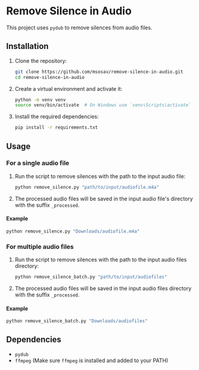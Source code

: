# Remove Silence in Audio

This project uses `pydub` to remove silences from audio files.

## Installation

1. Clone the repository:

   ```sh
   git clone https://github.com/msosav/remove-silence-in-audio.git
   cd remove-silence-in-audio
   ```

2. Create a virtual environment and activate it:

   ```sh
   python -m venv venv
   source venv/bin/activate  # On Windows use `venv\Scripts\activate`
   ```

3. Install the required dependencies:
   ```sh
   pip install -r requirements.txt
   ```

## Usage

### For a single audio file

1. Run the script to remove silences with the path to the input audio file:

   ```sh
   python remove_silence.py "path/to/input/audiofile.m4a"
   ```

2. The processed audio files will be saved in the input audio file's directory with the suffix `_processed`.

#### Example

```sh
python remove_silence.py "Downloads/audiofile.m4a"
```

### For multiple audio files

1. Run the script to remove silences with the path to the input audio files directory:

   ```sh
   python remove_silence_batch.py "path/to/input/audiofiles"
   ```

2. The processed audio files will be saved in the input audio files directory with the suffix `_processed`.

#### Example

```sh
python remove_silence_batch.py "Downloads/audiofiles"
```

## Dependencies

- `pydub`
- `ffmpeg` (Make sure `ffmpeg` is installed and added to your PATH)

